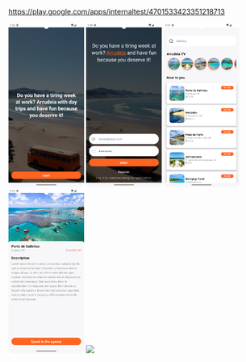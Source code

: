  https://play.google.com/apps/internaltest/4701533423351218713 

 <img src="./apresentation/onboarding" width="150"></img>
 <img src="./apresentation/sign.png" width="150"></img>
 <img src="./apresentation/home.png" width="150"></img>
 <img src="./apresentation/trip_detail.png" width="150"></img>
 <img src="./apresentation/arrudeia_tv_stories.png" width="150"></img>
 
